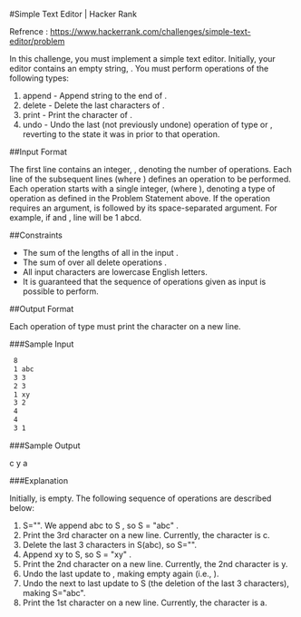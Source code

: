 #Simple Text Editor | Hacker Rank

Refrence : https://www.hackerrank.com/challenges/simple-text-editor/problem 

In this challenge, you must implement a simple text editor. Initially, your editor contains an empty string, . You must perform  operations of the following  types:

<ol>
	<li>append - Append string  to the end of .</li>
	<li>delete - Delete the last  characters of .</li>
	<li>print - Print the  character of .</li>
	<li>undo - Undo the last (not previously undone) operation of type  or , reverting  to the state it was in prior to that 			operation.</li>
</ol>

##Input Format

The first line contains an integer, , denoting the number of operations. 
Each line  of the  subsequent lines (where ) defines an operation to be performed. Each operation starts with a single integer,  (where ), denoting a type of operation as defined in the Problem Statement above. If the operation requires an argument,  is followed by its space-separated argument. For example, if  and , line  will be 1 abcd.

##Constraints

* The sum of the lengths of all  in the input .
* The sum of  over all delete operations .
* All input characters are lowercase English letters.
* It is guaranteed that the sequence of operations given as input is possible to perform.

##Output Format

Each operation of type  must print the  character on a new line.

###Sample Input

```sh
 8
 1 abc
 3 3
 2 3
 1 xy
 3 2
 4 
 4 
 3 1
```

###Sample Output

c
y
a


###Explanation

Initially,  is empty. The following sequence of  operations are described below:

1. S="". We append abc to S , so S = "abc" .
2. Print the 3rd character on a new line. Currently, the  character is c.
3. Delete the last 3 characters in  S(abc), so S="".
4. Append xy to S, so S = "xy" .
5. Print the 2nd  character on a new line. Currently, the 2nd character is y.
6. Undo the last update to , making  empty again (i.e., ).
7. Undo the next to last update to S (the deletion of the last 3 characters), making S="abc".
8. Print the 1st character on a new line. Currently, the  character is a.